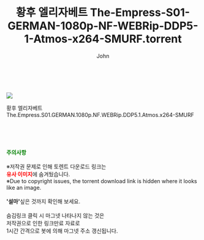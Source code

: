 ﻿---
layout: post
title:  "    황후 엘리자베트 The-Empress-S01-GERMAN-1080p-NF-WEBRip-DDP5-1-Atmos-x264-SMURF.torrent"
author: John
categories: [ 드라마 ]
tags: [  ]
image: https://torrentrj56.com/uploadfile/full/f3e200cd531416a6bf37f5f09829ec4740622555.jpg 
description: "    황후 엘리자베트 The-Empress-S01-GERMAN-1080p-NF-WEBRip-DDP5-1-Atmos-x264-SMURF torrent 정보 공유"
toc: true
toc_sticky: true
---

<br>
<p><img src="https://torrentrj56.com/uploadfile/full/f3e200cd531416a6bf37f5f09829ec4740622555.jpg"/></p>
 황후 엘리자베트 The.Empress.S01.GERMAN.1080p.NF.WEBRip.DDP5.1.Atmos.x264-SMURF  
    
<br><br><br>
<p data-ke-size="size16"><b><span style="color: green;">주의사항</span></b><br /><br />※저작권 문제로 인해 토렌트 다운로드 링크는<br /><b><span style="color: red;">유사 이미지</span></b>에 숨겨뒀습니다.<br />※Due to copyright issues, the torrent download link is hidden where it looks like an image.<br /><br /><b>'설마'</b>싶은 것까지 확인해 보세요.<br /><br />숨김링크 클릭 시 마그넷 나타나지 않는 것은<br />저작권으로 인한 링크만료 자료로<br />1시간 간격으로 봇에 의해 마그넷 주소 갱신됩니다.</p>
